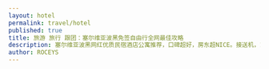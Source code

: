 ```yaml
---
layout: hotel
permalink: travel/hotel
published: true
title: 旅游 旅行 跟团：塞尔维亚波黑免签自由行全网最佳攻略 
description: 塞尔维亚波黑网红优质民宿酒店公寓推荐，口碑超好，房东超NICE。接送机，18欧左右到市中心。
author: ROCEYS
---
```

